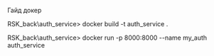 Гайд докер

RSK_back\auth_service> docker build -t auth_service .

RSK_back\auth_service> docker run -p 8000:8000 --name my_auth auth_service

